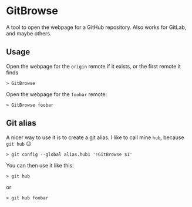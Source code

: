# GitBrowse
A tool to open the webpage for a GitHub repository. Also works for GitLab, and maybe others.

## Usage
Open the webpage for the `origin` remote if it exists, or the first remote it finds
```
> GitBrowse
```
Open the webpage for the `foobar` remote:
```
> GitBrowse foobar
```

## Git alias
A nicer way to use it is to create a git alias. I like to call mine `hub`, because `git hub` :wink:
```
> git config --global alias.hub1 '!GitBrowse $1'
```
You can then use it like this:
```
> git hub
```
or
```
> git hub foobar
```
